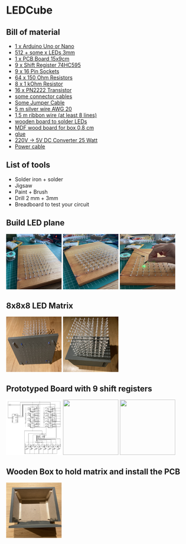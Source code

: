 # LEDCube

## Bill of material
* [1 x Arduino Uno or Nano](https://de.aliexpress.com/item/1005001878048890.html?spm=a2g0o.order_detail.order_detail_item.13.6cad6368ZTXRm9&gatewayAdapt=glo2deu)
* [512 + some x LEDs 3mm](https://de.aliexpress.com/item/1005001473932316.html?spm=a2g0o.order_detail.order_detail_item.15.6cad6368ZTXRm9&gatewayAdapt=glo2deu)
* [1 x PCB Board 15x9cm](https://de.aliexpress.com/item/1005001436927943.html?spm=a2g0o.order_detail.order_detail_item.5.6cad6368ZTXRm9&gatewayAdapt=glo2deu)
* [9 x Shift Register 74HC595](https://de.aliexpress.com/item/1005001436954740.html?spm=a2g0o.order_detail.order_detail_item.11.6cad6368ZTXRm9&gatewayAdapt=glo2deu)
* [9 x 16 Pin Sockets](https://de.aliexpress.com/item/1005001487944120.html?spm=a2g0o.order_detail.order_detail_item.3.6cad6368ZTXRm9&gatewayAdapt=glo2deu)
* [64 x 150 Ohm Resistors](https://de.aliexpress.com/item/1005001437008358.html?spm=a2g0o.order_detail.order_detail_item.9.6cad6368ZTXRm9&gatewayAdapt=glo2deu)
* [8 x 1 kOhm Resistor](https://de.aliexpress.com/item/1005001437008358.html?spm=a2g0o.order_detail.order_detail_item.9.6cad6368ZTXRm9&gatewayAdapt=glo2deu)
* [16 x PN2222 Transistor](https://de.aliexpress.com/item/1005003658851112.html?spm=a2g0o.order_detail.order_detail_item.19.6cad6368ZTXRm9&gatewayAdapt=glo2deu)
* [some connector cables](https://de.aliexpress.com/item/1005005450651432.html?spm=a2g0o.productlist.main.9.103a17b2ulA96X&algo_pvid=ab61fd9b-dfb8-4897-b13f-e6e2dca24305&aem_p4p_detail=2023071301232818016149544652780004560294&algo_exp_id=ab61fd9b-dfb8-4897-b13f-e6e2dca24305-4&pdp_npi=3%40dis%21EUR%2126.62%2113.31%21%21%2128.98%21%21%40212279a216892366089321222d0763%2112000033130472143%21sea%21DE%214642985116&curPageLogUid=J963hGJ6L4yb&search_p4p_id=2023071301232818016149544652780004560294_5)
* [Some Jumper Cable](https://de.aliexpress.com/item/1005005202872082.html?spm=a2g0o.productlist.main.57.fce51b8bFP95Ew&algo_pvid=51e1d574-0d35-4719-9e9b-d4a07511cc7d&algo_exp_id=51e1d574-0d35-4719-9e9b-d4a07511cc7d-28&pdp_npi=3%40dis%21EUR%215.91%213.25%21%21%216.43%21%21%40211bc71916892369054005802d0745%2112000032137211016%21sea%21DE%214642985116&curPageLogUid=thxF18HWG1jr)
* [5 m silver wire AWG 20]()
* [1,5 m ribbon wire (at least 8 lines)](https://de.aliexpress.com/item/4000512709968.html?spm=a2g0o.productlist.main.1.103a17b2ulA96X&algo_pvid=ab61fd9b-dfb8-4897-b13f-e6e2dca24305&aem_p4p_detail=2023071301232818016149544652780004560294&algo_exp_id=ab61fd9b-dfb8-4897-b13f-e6e2dca24305-0&pdp_npi=3%40dis%21EUR%212.18%212.0%21%21%212.37%21%21%40212279a216892366089321222d0763%2110000002519030801%21sea%21DE%214642985116&curPageLogUid=4DD98tPOlaHY&search_p4p_id=2023071301232818016149544652780004560294_1)
* [wooden board to solder LEDs]()
* [MDF wood board for box 0,8 cm](https://www.bauhaus.info/mdf-platten-spanplatten/mdf-platte-fixmass/p/27586147)
* [glue](https://www.bauhaus.info/holzleim/uhu-holzleim-express/p/15352478)
* [220V -> 5V DC Converter 25 Watt](https://de.aliexpress.com/item/1005002728038351.html?spm=a2g0o.productlist.main.9.33e22abbYtRscF&algo_pvid=78537259-0ba4-45bd-9b2b-2a31bb7ac70e&aem_p4p_detail=202307130131021052335078441780000851636&algo_exp_id=78537259-0ba4-45bd-9b2b-2a31bb7ac70e-4&pdp_npi=3%40dis%21EUR%2125.07%2115.54%21%21%2127.29%21%21%40211bc2a016892370620011734d0760%2112000021885984898%21sea%21DE%214642985116&curPageLogUid=PqoolYpTra3N&search_p4p_id=202307130131021052335078441780000851636_5)
* [Power cable](https://de.aliexpress.com/item/32952916891.html?spm=a2g0o.productlist.main.13.636175002e4DNW&algo_pvid=197b014d-c89f-4147-8739-56f539c7782b&aem_p4p_detail=20230713013342483461753440380000856720&algo_exp_id=197b014d-c89f-4147-8739-56f539c7782b-6&pdp_npi=3%40dis%21EUR%210.53%210.47%21%21%210.58%21%21%40211bf12316892372219834341d07ad%2166353653619%21sea%21DE%214642985116&curPageLogUid=hS602v7tIT7l&search_p4p_id=20230713013342483461753440380000856720_7)

## List of tools
* Solder iron + solder
* Jigsaw
* Paint + Brush
* Drill 2 mm + 3mm
* Breadboard to test your circuit

## Build LED plane
<img src="FAB4CB50-77EA-4FE9-982B-B33BB4AF2829.jpeg" width="150" height="150"> <img src="486A9659-D972-416D-9495-4C83E118AD4F.jpeg" width="150" height="150"> <img src="0116BBA6-B367-46AE-A905-A96BC28384EB.jpeg" width="150" height="150"> 

## 8x8x8 LED Matrix
<img src="078B3A23-5868-4B6A-BCC2-127739F6FA01.jpeg" width="150" height="150"> <img src="6BA80401-BD12-4FA6-A3BB-8916A02782A0.jpeg" width="150" height="150">

## Prototyped Board with 9 shift registers
<img src="circuit.png" width="150" height="150"> <img src="259A6F8B-6DC1-4A38-B004-646CF8A61D12.jpeg" width="150" height="150"> <img src="59B13456-CF96-4F2A-83FE-CE88484213EA.jpeg" width="150" height="150">

## Wooden Box to hold matrix and install the PCB
<img src="C4CB6C59-8F28-4793-B6B5-3CB6A6DE3E46.jpeg" width="150" height="150">
